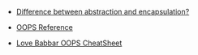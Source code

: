 
- [Difference between abstraction and encapsulation?](https://stackoverflow.com/questions/742341/difference-between-abstraction-and-encapsulation)

- [OOPS Reference](https://www.codingninjas.com/studio/guided-paths/basics-of-c/content/118817/offering/1382190)

- [Love Babbar OOPS CheatSheet](https://whimsical.com/object-oriented-programming-cheatsheet-by-love-babbar-YbSgLatbWQ4R5paV7EgqFw)

